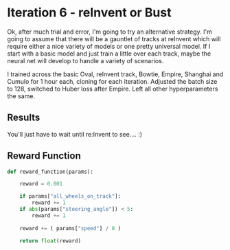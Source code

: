 # Iteration 6 - reInvent or Bust

Ok, after much trial and error, I'm going to try an alternative strategy.  I'm going to assume that there will be a gauntlet of tracks at reInvent which will require either a nice variety of models or one pretty universal model.  If I start with a basic model and just train a little over each track, maybe the neural net will develop to handle a variety of scenarios.

I trained across the basic Oval, reInvent track, Bowtie, Empire, Shanghai and Cumulo for 1 hour each, cloning for each iteration.  Adjusted the batch size to 128, switched to Huber loss after Empire.  Left all other hyperparameters the same.

## Results
You'll just have to wait until re:Invent to see.... :)

## Reward Function

```python
def reward_function(params):

    reward = 0.001

    if params["all_wheels_on_track"]:
        reward += 1
    if abs(params["steering_angle"]) < 5:
        reward += 1
   
    reward += ( params["speed"] / 8 )
   
    return float(reward)
```